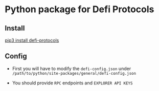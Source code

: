 # Python package for Defi Protocols

## Install

[pip3 install defi-protocols](https://pypi.org/project/kpk-defi-protocols/0.1.0/)

## Config 

- First you will have to modify the `defi-config.json` under `/path/to/python/site-packages/general/defi-config.json`

- You should provide `RPC` endpoints and `EXPLORER API KEYS`
